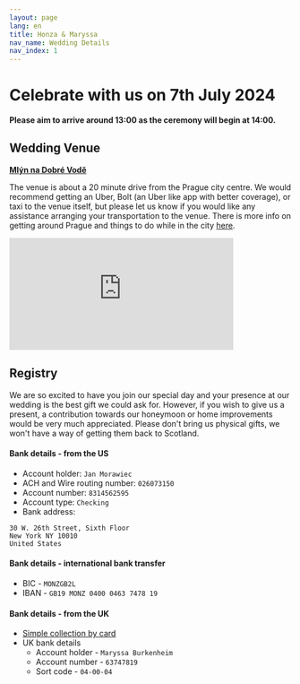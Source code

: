 ```yaml
---
layout: page
lang: en
title: Honza & Maryssa
nav_name: Wedding Details
nav_index: 1
---
```

# Celebrate with us on 7th July 2024

**Please aim to arrive around 13:00 as the ceremony will begin at 14:00.**

## Wedding Venue
**[Mlýn na Dobré Vodě](http://www.mlynnadobrevode.cz/kontakt/)**

The venue is about a 20 minute drive from the Prague city centre. We would recommend getting an Uber, Bolt (an Uber like app with better coverage), or taxi to the venue itself, but please let us know if you would like any assistance arranging your transportation to the venue.
There is more info on getting around Prague and things to do while in the city [here](en/prague).
<p>
<iframe src="https://www.google.com/maps/embed?pb=!1m18!1m12!1m3!1d2562.9599799498096!2d14.562253176397236!3d50.030845717487736!2m3!1f0!2f0!3f0!3m2!1i1024!2i768!4f13.1!3m3!1m2!1s0x470b8dc312778ae9%3A0x927ef01468415429!2zTWzDvW4gbmEgRG9icsOpIHZvZMSb!5e0!3m2!1sen!2suk!4v1708858926637!5m2!1sen!2suk" width="400" height="200" style="border:0;" allowfullscreen="" loading="lazy" referrerpolicy="no-referrer-when-downgrade"></iframe>
</p>

## Registry
We are so excited to have you join our special day and your presence at our wedding is the best gift we could ask for. However, if you wish to give us a present, a contribution towards our honeymoon or home improvements would be very much appreciated. Please don't bring us physical gifts, we won't have a way of getting them back to Scotland.

#### Bank details - from the US
- Account holder: `Jan Morawiec`
- ACH and Wire routing number: `026073150`
- Account number: `8314562595`
- Account type: `Checking`
- Bank address:
```
30 W. 26th Street, Sixth Floor
New York NY 10010
United States
```

#### Bank details - international bank transfer
- BIC - `MONZGB2L`
- IBAN - `GB19 MONZ 0400 0463 7478 19`

#### Bank details - from the UK
- [Simple collection by card](https://monzo.me/maryssaburkenheim)
- UK bank details
  - Account holder - `Maryssa Burkenheim`
  - Account number - `63747819`
  - Sort code - `04-00-04`
